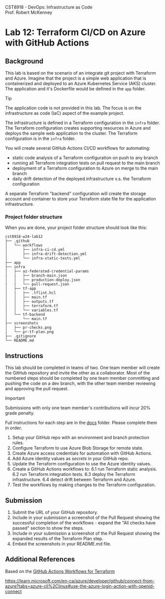 CST8918 - DevOps: Infrastructure as Code  
Prof. Robert McKenney

# Lab 12: Terraform CI/CD on Azure with GitHub Actions

## Background

This lab is based on the scenario of an integrate git project with Terraform and Azure. Imagine that the project is a simple web application that is containerized and deployed to an Azure Kubernetes Service (AKS) cluster. The application and it's Dockerfile would be defined in the `app` folder.

> [!TIP]
> The application code is not provided in this lab. The focus is on the infrastructure as code (IaC) aspect of the example project.

The infrastructure is defined in a Terraform configuration in the `infra` folder. The Terraform configuration creates supporting resources in Azure and deploys the sample web application to the cluster. The Terraform configuration is in the `infra` folder.

You will create several GitHub Actions CI/CD workflows for automating:

- static code analysis of a Terraform configuration on push to any branch
- running all Terraform integration tests on pull request to the main branch
- deployment of a Terraform configuration to Azure on merge to the main branch
- daily drift detection of the deployed infrastructure v.s. the Terraform configuration

A separate Terraform "backend" configuration will create the storage account and container to store your Terraform state file for the application infrastructure.

### Project folder structure

When you are done, your project folder structure should look like this:

```plaintext
cst8918-w24-lab12
├── .github
│   └── workflows
│       ├── infra-ci-cd.yml
│       ├── infra-drift-detection.yml
│       └── infra-static-tests.yml
├── app
├── infra
│   ├── az-federated-credential-params
|   |   ├── branch-main.json
│   │   ├── production-deploy.json
|   |   └── pull-request.json
│   ├── tf-app
│   |   ├── .tflint.hcl
│   │   ├── main.tf
│   │   ├── outputs.tf
|   │   ├── terraform.tf
│   │   └── variables.tf
│   └── tf-backend
│       └── main.tf
├── screenshots
│   ├── pr-checks.png
│   └── pr-tf-plan.png
├── .gitignore
└── README.md
```

## Instructions

This lab should be completed in teams of two. One team member will create the GitHub repository and invite the other as a collaborator. Most of the numbered steps should be completed by one team member committing and pushing the code on a dev branch, with the other team member reviewing and approving the pull request.

> [!IMPORTANT] 
> Submissions with only one team member's contributions will incur 20% grade penalty.

Full instructions for each step are in the [docs](docs) folder. Please complete them in order.

1. Setup your GitHub repo with an environment and branch protection rules.
2. Configure Terraform to use Azure Blob Storage for remote state.
3. Create Azure access credentials for automation with GitHub Actions.
4. Add Azure identity values as _secrets_ in your GitHub repo.
5. Update the Terraform configuration to use the Azure identity values.
6. Create a GitHub Actions workflows to:
   6.1 run Terraform static analysis.
   6.2 run Terraform integration tests.
   6.3 deploy the Terraform infrastructure.
   6.4 detect drift between Terraform and Azure.
7. Test the workflows by making changes to the Terraform configuration.

## Submission

1. Submit the URL of your GitHub repository.
2. Include in your submission a screenshot of the Pull Request showing the successful completion of the workflows - expand the "All checks have passed" section to show the steps.
3. Include in your submission a screenshot of the Pull Request showing the expanded results of the Terraform Plan step.
4. Embed the screenshots in your README.md file.

## Additional References

Based on the [GitHub Actions Workflows for Terraform](https://github.com/Azure-Samples/terraform-github-actions)

https://learn.microsoft.com/en-ca/azure/developer/github/connect-from-azure?tabs=azure-cli%2Clinux#use-the-azure-login-action-with-openid-connect
